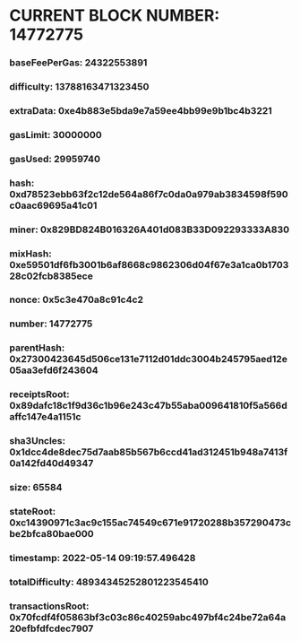 # CURRENT BLOCK NUMBER: 14772775

### baseFeePerGas: 24322553891
### difficulty: 13788163471323450
### extraData: 0xe4b883e5bda9e7a59ee4bb99e9b1bc4b3221
### gasLimit: 30000000
### gasUsed: 29959740
### hash: 0xd78523ebb63f2c12de564a86f7c0da0a979ab3834598f590c0aac69695a41c01
### miner: 0x829BD824B016326A401d083B33D092293333A830
### mixHash: 0xe59501df6fb3001b6af8668c9862306d04f67e3a1ca0b170328c02fcb8385ece
### nonce: 0x5c3e470a8c91c4c2
### number: 14772775
### parentHash: 0x27300423645d506ce131e7112d01ddc3004b245795aed12e05aa3efd6f243604
### receiptsRoot: 0x89dafc18c1f9d36c1b96e243c47b55aba009641810f5a566daffc147e4a1151c
### sha3Uncles: 0x1dcc4de8dec75d7aab85b567b6ccd41ad312451b948a7413f0a142fd40d49347
### size: 65584
### stateRoot: 0xc14390971c3ac9c155ac74549c671e91720288b357290473cbe2bfca80bae000
### timestamp: 2022-05-14 09:19:57.496428
### totalDifficulty: 48934345252801223545410
### transactionsRoot: 0x70fcdf4f05863bf3c03c86c40259abc497bf4c24be72a64a20efbfdfcdec7907
